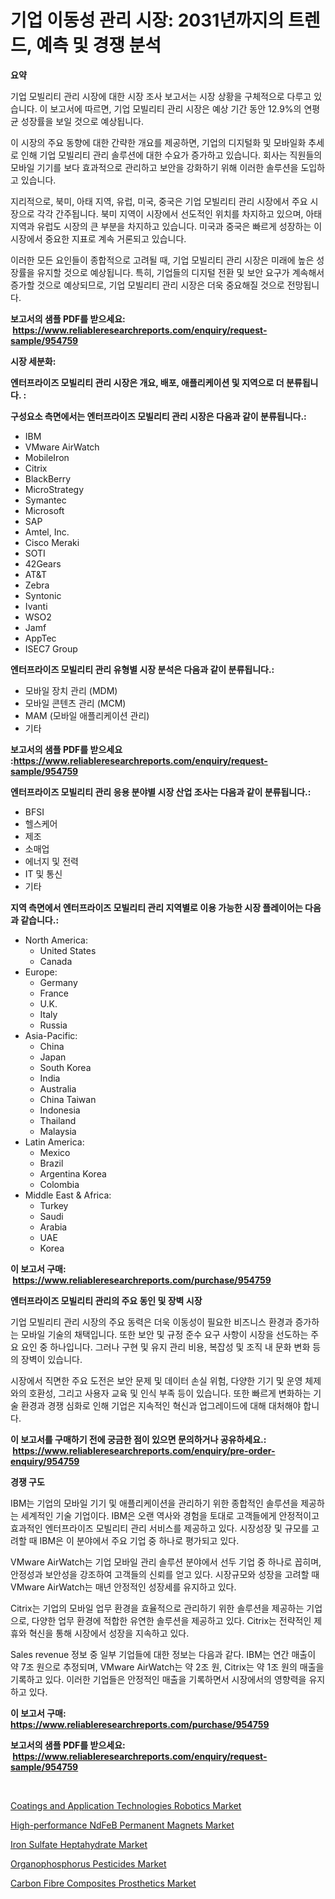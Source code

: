 <p><h1>기업 이동성 관리 시장: 2031년까지의 트렌드, 예측 및 경쟁 분석</h1></p><p><strong>요약</strong></p>
<p><p>기업 모빌리티 관리 시장에 대한 시장 조사 보고서는 시장 상황을 구체적으로 다루고 있습니다. 이 보고서에 따르면, 기업 모빌리티 관리 시장은 예상 기간 동안 12.9%의 연평균 성장률을 보일 것으로 예상됩니다. </p><p>이 시장의 주요 동향에 대한 간략한 개요를 제공하면, 기업의 디지털화 및 모바일화 추세로 인해 기업 모빌리티 관리 솔루션에 대한 수요가 증가하고 있습니다. 회사는 직원들의 모바일 기기를 보다 효과적으로 관리하고 보안을 강화하기 위해 이러한 솔루션을 도입하고 있습니다.</p><p>지리적으로, 북미, 아태 지역, 유럽, 미국, 중국은 기업 모빌리티 관리 시장에서 주요 시장으로 각각 간주됩니다. 북미 지역이 시장에서 선도적인 위치를 차지하고 있으며, 아태 지역과 유럽도 시장의 큰 부분을 차지하고 있습니다. 미국과 중국은 빠르게 성장하는 이 시장에서 중요한 지표로 계속 거론되고 있습니다.</p><p>이러한 모든 요인들이 종합적으로 고려될 때, 기업 모빌리티 관리 시장은 미래에 높은 성장률을 유지할 것으로 예상됩니다. 특히, 기업들의 디지털 전환 및 보안 요구가 계속해서 증가할 것으로 예상되므로, 기업 모빌리티 관리 시장은 더욱 중요해질 것으로 전망됩니다.</p></p>
<p><strong>보고서의 샘플 PDF를 받으세요: &nbsp;<a href="https://www.reliableresearchreports.com/enquiry/request-sample/954759">https://www.reliableresearchreports.com/enquiry/request-sample/954759</a></strong></p>
<p><strong>시장 세분화:</strong></p>
<p><strong> 엔터프라이즈 모빌리티 관리 시장은 개요, 배포, 애플리케이션 및 지역으로 더 분류됩니다. :</strong></p>
<p><strong>구성요소 측면에서는 엔터프라이즈 모빌리티 관리 시장은 다음과 같이 분류됩니다.:</strong></p>
<p><ul><li>IBM</li><li>VMware AirWatch</li><li>MobileIron</li><li>Citrix</li><li>BlackBerry</li><li>MicroStrategy</li><li>Symantec</li><li>Microsoft</li><li>SAP</li><li>Amtel, Inc.</li><li>Cisco Meraki</li><li>SOTI</li><li>42Gears</li><li>AT&T</li><li>Zebra</li><li>Syntonic</li><li>Ivanti</li><li>WSO2</li><li>Jamf</li><li>AppTec</li><li>ISEC7 Group</li></ul></p>
<p><strong> 엔터프라이즈 모빌리티 관리 유형별 시장 분석은 다음과 같이 분류됩니다.:</strong></p>
<p><ul><li>모바일 장치 관리 (MDM)</li><li>모바일 콘텐츠 관리 (MCM)</li><li>MAM (모바일 애플리케이션 관리)</li><li>기타</li></ul></p>
<p><strong>보고서의 샘플 PDF를 받으세요 :<a href="https://www.reliableresearchreports.com/enquiry/request-sample/954759">https://www.reliableresearchreports.com/enquiry/request-sample/954759</a></strong></p>
<p><strong> 엔터프라이즈 모빌리티 관리 응용 분야별 시장 산업 조사는 다음과 같이 분류됩니다.:</strong></p>
<p><ul><li>BFSI</li><li>헬스케어</li><li>제조</li><li>소매업</li><li>에너지 및 전력</li><li>IT 및 통신</li><li>기타</li></ul></p>
<p><strong>지역 측면에서 엔터프라이즈 모빌리티 관리 지역별로 이용 가능한 시장 플레이어는 다음과 같습니다.:</strong></p>
<p><ul>
    <li>
        North America:
        <ul>
            <li>United States</li>
            <li>Canada</li>
        </ul>
    </li>
    <li>
        Europe:
        <ul>
            <li>Germany</li>
            <li>France</li>
            <li>U.K.</li>
            <li>Italy</li>
            <li>Russia</li>
        </ul>
    </li>
    <li>
        Asia-Pacific:
        <ul>
            <li>China</li>
            <li>Japan</li>
            <li>South Korea</li>
            <li>India</li>
            <li>Australia</li>
            <li>China Taiwan</li>
            <li>Indonesia</li>
            <li>Thailand</li>
            <li>Malaysia</li>
        </ul>
    </li>
    <li>
        Latin America:
        <ul>
            <li>Mexico</li>
            <li>Brazil</li>
            <li>Argentina Korea</li>
            <li>Colombia</li>
        </ul>
    </li>
    <li>
        Middle East & Africa:
        <ul>
            <li>Turkey</li>
            <li>Saudi</li>
            <li>Arabia</li>
            <li>UAE</li>
            <li>Korea</li>
        </ul>
    </li>
    </ul></p>
<p><strong>이 보고서 구매: &nbsp;<a href="https://www.reliableresearchreports.com/purchase/954759">https://www.reliableresearchreports.com/purchase/954759</a></strong></p>
<p><strong>엔터프라이즈 모빌리티 관리의 주요 동인 및 장벽 시장</strong></p>
<p><p>기업 모빌리티 관리 시장의 주요 동력은 더욱 이동성이 필요한 비즈니스 환경과 증가하는 모바일 기술의 채택입니다. 또한 보안 및 규정 준수 요구 사항이 시장을 선도하는 주요 요인 중 하나입니다. 그러나 구현 및 유지 관리 비용, 복잡성 및 조직 내 문화 변화 등의 장벽이 있습니다. </p><p>시장에서 직면한 주요 도전은 보안 문제 및 데이터 손실 위험, 다양한 기기 및 운영 체제와의 호환성, 그리고 사용자 교육 및 인식 부족 등이 있습니다. 또한 빠르게 변화하는 기술 환경과 경쟁 심화로 인해 기업은 지속적인 혁신과 업그레이드에 대해 대처해야 합니다.</p></p>
<p><strong>이 보고서를 구매하기 전에 궁금한 점이 있으면 문의하거나 공유하세요.: &nbsp;<a href="https://www.reliableresearchreports.com/enquiry/pre-order-enquiry/954759">https://www.reliableresearchreports.com/enquiry/pre-order-enquiry/954759</a></strong></p>
<p><strong>경쟁 구도</strong></p>
<p><p>IBM는 기업의 모바일 기기 및 애플리케이션을 관리하기 위한 종합적인 솔루션을 제공하는 세계적인 기술 기업이다. IBM은 오랜 역사와 경험을 토대로 고객들에게 안정적이고 효과적인 엔터프라이즈 모빌리티 관리 서비스를 제공하고 있다. 시장성장 및 규모를 고려할 때 IBM은 이 분야에서 주요 기업 중 하나로 평가되고 있다.</p><p>VMware AirWatch는 기업 모바일 관리 솔루션 분야에서 선두 기업 중 하나로 꼽히며, 안정성과 보안성을 강조하여 고객들의 신뢰를 얻고 있다. 시장규모와 성장을 고려할 때 VMware AirWatch는 매년 안정적인 성장세를 유지하고 있다.</p><p>Citrix는 기업의 모바일 업무 환경을 효율적으로 관리하기 위한 솔루션을 제공하는 기업으로, 다양한 업무 환경에 적합한 유연한 솔루션을 제공하고 있다. Citrix는 전략적인 제휴와 혁신을 통해 시장에서 성장을 지속하고 있다.</p><p>Sales revenue 정보 중 일부 기업들에 대한 정보는 다음과 같다. IBM는 연간 매출이 약 7조 원으로 추정되며, VMware AirWatch는 약 2조 원, Citrix는 약 1조 원의 매출을 기록하고 있다. 이러한 기업들은 안정적인 매출을 기록하면서 시장에서의 영향력을 유지하고 있다.</p></p>
<p><strong>이 보고서 구매: &nbsp; <a href="https://www.reliableresearchreports.com/purchase/954759">https://www.reliableresearchreports.com/purchase/954759</a></strong></p>
<p><strong>보고서의 샘플 PDF를 받으세요: &nbsp;<a href="https://www.reliableresearchreports.com/enquiry/request-sample/954759">https://www.reliableresearchreports.com/enquiry/request-sample/954759</a></strong><strong></strong></p>
<p>&nbsp;</p>
<p><p><a href="https://rainy-horn-d69.notion.site/Global-Coatings-and-Application-Technologies-Robotics-Market-by-Types-Applications-and-Major-Playe-218389008cd9458394dd5cd43f1842b8">Coatings and Application Technologies Robotics Market</a></p><p><a href="https://github.com/nicoletavirag/Market-Research-Report-List-2/blob/main/high-performance-ndfeb-permanent-magnets-market.md">High-performance NdFeB Permanent Magnets Market</a></p><p><a href="https://view.publitas.com/reportprime-1/iron-sulfate-heptahydrate-market-research-report-unlocks-analysis-on-the-market-financial-status-market-size-and-market-revenue-upto-2031/">Iron Sulfate Heptahydrate Market</a></p><p><a href="https://view.publitas.com/reportprime-1/organophosphorus-pesticides-market-size-share-trends-analysis-report-by-material-by-type-by-end-user-by-region-and-segment-forecasts-2024-2031/">Organophosphorus Pesticides Market</a></p><p><a href="https://woozy-pyroraptor-a1f.notion.site/Carbon-Fibre-Composites-Prosthetics-Market-Provides-Detailed-Segmentation-of-this-Market-based-on-Ty-15b09fc5333c4180b971044badf7912f">Carbon Fibre Composites Prosthetics Market</a></p></p>